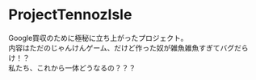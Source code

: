 # ProjectTennozIsle

Google買収のために極秘に立ち上がったプロジェクト。  
内容はただのじゃんけんゲーム、だけど作った奴が雑魚雑魚すぎてバグだらけ！？  
私たち、これから一体どうなるの？？？
